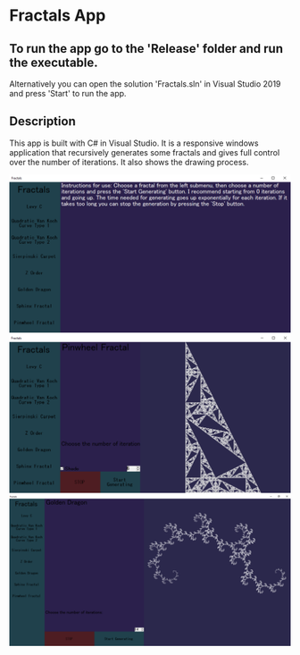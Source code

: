 # Fractals App

## To run the app go to the 'Release' folder and run the executable.
Alternatively you can open the solution 'Fractals.sln' in Visual Studio 2019 and press 'Start' to run the app.

## Description

This app is built with C# in Visual Studio. It is a responsive windows application that recursively generates some fractals and gives full control over the number of iterations. It also shows the drawing process.

![Main screen image](Screenshots/MainScreen1.PNG)
![Pinwheel fractal](Screenshots/Pinwheel1.PNG)
![Golden Dragon fractal](Screenshots/Golden1.PNG)
